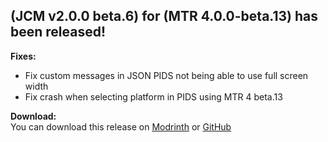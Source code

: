 ## (JCM v2.0.0 beta.6) for (MTR 4.0.0-beta.13) has been released!

**Fixes:**
- Fix custom messages in JSON PIDS not being able to use full screen width 
- Fix crash when selecting platform in PIDS using MTR 4 beta.13

**Download:**  
You can download this release on [Modrinth](https://modrinth.com/mod/jcm) or [GitHub](https://github.com/DistrictOfJoban/Joban-Client-Mod/releases)
